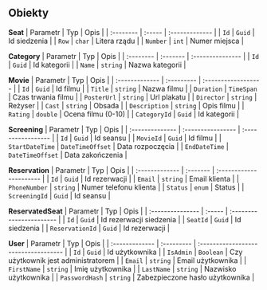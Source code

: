 ## Obiekty

**Seat** 
| Parametr  | Typ    | Opis           |
| :-------- | :----- | :------------- |
| `Id`      | `Guid` | Id siedzenia   |
| `Row`     | `char` | Litera rządu   |
| `Number`  | `int`  | Numer miejsca  |

**Category** 
| Parametr  | Typ      | Opis             |
| :-------- | :------- | :--------------- |
| `Id`      | `Guid`   | Id kategorii     |
| `Name`    | `string` | Nazwa kategorii  |

**Movie** 
| Parametr       | Typ        | Opis                |
| :------------- | :--------- | :------------------ |
| `Id`           | `Guid`     | Id filmu            |
| `Title`        | `string`   | Nazwa filmu         |
| `Duration`     | `TimeSpan` | Czas trwania filmu  | 
| `PosterUrl`    | `string`   | Url plakatu         |
| `Director`     | `string`   | Reżyser             |
| `Cast`         | `string`   | Obsada              |
| `Description`  | `string`   | Opis filmu          |
| `Rating`       | `double`   | Ocena filmu (0-10)  |
| `CategoryId`   | `Guid`     | Id kategorii        |

**Screening** 
| Parametr        | Typ               | Opis               |
| :-------------- | :---------------- | :----------------- |
| `Id`            | `Guid`            | Id seansu          |
| `MovieId`       | `Guid`            | Id filmu           |
| `StartDateTime` | `DateTimeOffset`  | Data rozpoczęcia   |
| `EndDateTime`   | `DateTimeOffset`  | Data zakończenia   |

**Reservation** 
| Parametr       | Typ      | Opis                    |
| :------------- | :------- | :---------------------- |
| `Id`           | `Guid`   | Id rezerwacji           |
| `Email`        | `string` | Email klienta           |
| `PhoneNumber`  | `string` | Numer telefonu klienta  |
| `Status`       | `enum`   | Status                  |
| `ScreeningId`  | `Guid`   | Id seansu               |

**ReservatedSeat** 
| Parametr         | Typ    | Opis                     |
| :--------------- | :----- | :----------------------- |
| `Id`             | `Guid` | Id rezerwacji siedzenia  |
| `SeatId`         | `Guid` | Id siedzenia             |
| `ReservationId`  | `Guid` | Id rezerwacji            |

**User**
| Parametr       | Typ        | Opis                                 |
| :------------- | :--------- | :----------------------------------- |
| `Id`           | `Guid`     | Id użytkownika                       |
| `IsAdmin`      | `Boolean`  | Czy użytkownik jest administratorem  |
| `Email`        | `string`   | Email użytkownika                    |
| `FirstName`    | `string`   | Imię użytkownika                     |
| `LastName`     | `string`   | Nazwisko użytkownika                 |
| `PasswordHash` | `string`   | Zabezpieczone hasło użytkownika      |
